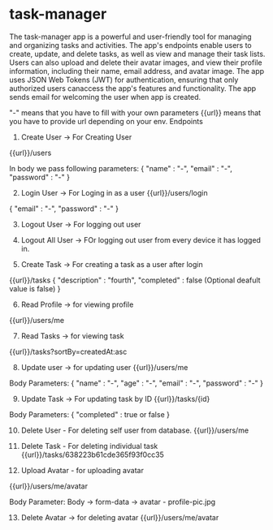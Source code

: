 # task-manager
The task-manager app is a powerful and user-friendly tool for managing and organizing tasks
and activities. The app's endpoints enable users to create, update, and delete tasks, as well as
view and manage their task lists. Users can also upload and delete their avatar images, and
view their profile information, including their name, email address, and avatar image. The app
uses JSON Web Tokens (JWT) for authentication, ensuring that only authorized users canaccess the app's features and functionality. The app sends email for welcoming the user when
app is created.

"-" means that you have to fill with your own parameters
{{url}} means that you have to provide url depending on your env.
Endpoints

1. Create User -> For Creating User

{{url}}/users

In body we pass following parameters:
{
    "name" : "-",
    "email" : "-",
    "password" : "-"
}

2. Login User -> For Loging in as a user
{{url}}/users/login

{
    "email" : "-",
    "password" : "-"
}

3. Logout User -> For logging out user

4. Logout All User -> FOr logging out user from every device it has logged in.

5. Create Task -> For creating a task as a user after login

{{url}}/tasks
{
    "description" : "fourth",
    "completed" : false (Optional deafult value is false)
}

6. Read Profile -> for viewing profile

{{url}}/users/me 

7. Read Tasks -> for viewing task

{{url}}/tasks?sortBy=createdAt:asc

8. Update user -> for updating user
{{url}}/users/me

Body Parameters:
{
    "name" : "-",
    "age" : "-",
    "email" : "-",
    "password" : "-"
}

9. Update Task -> For updating task by ID
{{url}}/tasks/{id}

Body Parameters:
{
    "completed" : true or false
}

10. Delete User - For deleting self user from database.
{{url}}/users/me

11. Delete Task - For deleting individual task
{{url}}/tasks/638223b61cde365f93f0cc35

12. Upload Avatar - for uploading avatar

{{url}}/users/me/avatar

Body Parameter: Body -> form-data -> avatar - profile-pic.jpg

13. Delete Avatar -> for deleting avatar
{{url}}/users/me/avatar


